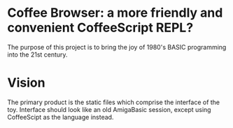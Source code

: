 # Coffee Browser: a more friendly and convenient CoffeeScript REPL?

The purpose of this project is to bring the joy of 1980's BASIC programming
into the 21st century.

# Vision

The primary product is the static files which comprise the interface of the
toy. Interface should look like an old AmigaBasic session, except using
CoffeeScipt as the language instead.
